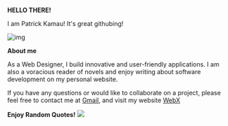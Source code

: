 **HELLO THERE!**

I am Patrick Kamau! It's great githubing!


![img](img.gif)

**About me**

As a Web Designer, I build innovative and user-friendly applications. I am also a voracious reader of novels and enjoy writing about software development on my personal website.

If you have any questions or would like to collaborate on a project, please feel free to contact me at [Gmail](mailto:webxkenya@gmail.com), and visit my website [WebX](http://webxcorporation.wordpress.com)

**Enjoy Random Quotes!**
![](https://quotes-github-readme.vercel.app/api?type=horizontal&theme=radical)
